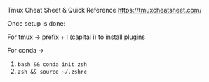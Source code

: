 Tmux Cheat Sheet & Quick Reference  https://tmuxcheatsheet.com/

Once setup is done:

For tmux -> prefix + I (capital i) to install plugins

For conda -> 
1. `bash && conda init zsh` 
2. `zsh && source ~/.zshrc`